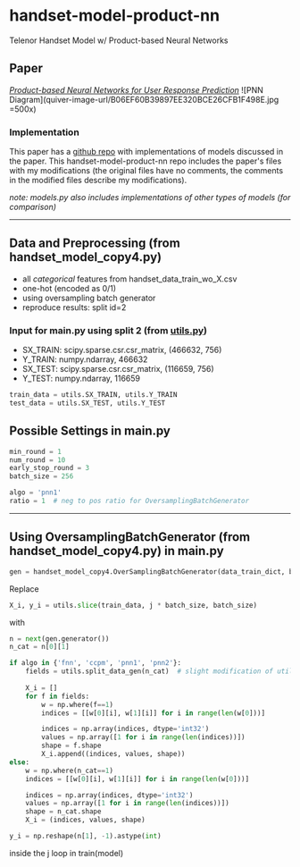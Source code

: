 # handset-model-product-nn
Telenor Handset Model w/ Product-based Neural Networks

## Paper
[_Product-based Neural Networks for User Response Prediction_][paper]
![PNN Diagram](quiver-image-url/B06EF60B39897EE320BCE26CFB1F498E.jpg =500x)

### Implementation
This paper has a [github repo][repo] with implementations of models discussed in the paper. This handset-model-product-nn repo includes the paper's files with my modifications (the original files have no comments, the comments in the modified files describe my modifications).

_note: models.py also includes implementations of other types of models (for comparison)_

[paper]: https://arxiv.org/pdf/1611.00144.pdf
[repo]: https://github.com/Atomu2014/product-nets

---
## Data and Preprocessing (from handset_model_copy4.py)
* all _categorical_ features from handset_data_train_wo_X.csv
* one-hot (encoded as 0/1)
* using oversampling batch generator
* reproduce results: split id=2

### Input for main.py using split 2 (from [utils.py][utils])
* SX_TRAIN: scipy.sparse.csr.csr_matrix, (466632, 756)
* Y_TRAIN: numpy.ndarray, 466632
* SX_TEST: scipy.sparse.csr.csr_matrix, (116659, 756)
* Y_TEST: numpy.ndarray, 116659

```py
train_data = utils.SX_TRAIN, utils.Y_TRAIN
test_data = utils.SX_TEST, utils.Y_TEST
```
[utils]: https://github.com/chen10an/handset-model-product-nn/blob/master/product_nets_master/python/utils.py

## Possible Settings in main.py
```py
min_round = 1
num_round = 10
early_stop_round = 3
batch_size = 256

algo = 'pnn1'
ratio = 1  # neg to pos ratio for OversamplingBatchGenerator
```

---
## Using OversamplingBatchGenerator (from handset_model_copy4.py) in main.py
```py
gen = handset_model_copy4.OverSamplingBatchGenerator(data_train_dict, batch_size=batch_size, r=1)
```
Replace 
```py
X_i, y_i = utils.slice(train_data, j * batch_size, batch_size)
``` 
with
```py
n = next(gen.generator())
n_cat = n[0][1]

if algo in {'fnn', 'ccpm', 'pnn1', 'pnn2'}:
    fields = utils.split_data_gen(n_cat)  # slight modification of utils.split_data
    
    X_i = []
    for f in fields:
        w = np.where(f==1)
        indices = [[w[0][i], w[1][i]] for i in range(len(w[0]))]

        indices = np.array(indices, dtype='int32')
        values = np.array([1 for i in range(len(indices))])
        shape = f.shape
        X_i.append((indices, values, shape))
else:
    w = np.where(n_cat==1)
    indices = [[w[0][i], w[1][i]] for i in range(len(w[0]))]

    indices = np.array(indices, dtype='int32')
    values = np.array([1 for i in range(len(indices))])
    shape = n_cat.shape
    X_i = (indices, values, shape)

y_i = np.reshape(n[1], -1).astype(int)
```
inside the j loop in train(model)
